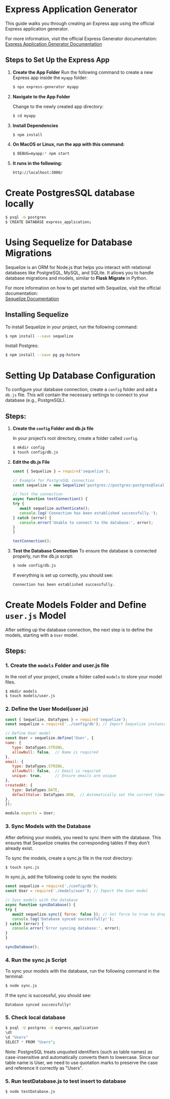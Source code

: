 # Express Application Generator

This guide walks you through creating an Express app using the official Express application generator.

For more information, visit the official Express Generator documentation:  
[Express Application Generator Documentation](https://expressjs.com/en/starter/generator.html)

## Steps to Set Up the Express App

1. **Create the App Folder**
   Run the following command to create a new Express app inside the `myapp` folder:

   ```bash
   $ npx express-generator myapp
   ```
2. **Navigate to the App Folder**

   Change to the newly created app directory:
   ```bash
   $ cd myapp
   ```
3. **Install Dependencies**

   ```bash
   $ npm install
   ```

4. **On MacOS or Linux, run the app with this command:**
   ```bash
   $ DEBUG=myapp:* npm start
   ```

5. **It runs in the following:**
   ```bash
   http://localhost:3000/
   ```

# Create PostgresSQL database locally
```bash
$ psql -U postgres
$ CREATE DATABASE express_application;
```


# Using Sequelize for Database Migrations

Sequelize is an ORM for Node.js that helps you interact with relational databases like PostgreSQL, MySQL, and SQLite. It allows you to handle database migrations and models, similar to **Flask Migrate** in Python.

For more information on how to get started with Sequelize, visit the official documentation:  
[Sequelize Documentation](https://sequelize.org/docs/v6/getting-started/)

## Installing Sequelize

To install Sequelize in your project, run the following command:

```bash
$ npm install --save sequelize
```

Install Postgres:
```bash
$ npm install --save pg pg-hstore
```

# Setting Up Database Configuration

To configure your database connection, create a `config` folder and add a `db.js` file. This will contain the necessary settings to connect to your database (e.g., PostgreSQL).

## Steps:

1. **Create the `config` Folder and db.js file**

   In your project’s root directory, create a folder called `config`.

   ```bash
   $ mkdir config
   $ touch config/db.js
   ```
2. **Edit the db.js File**

   ```js
   const { Sequelize } = require('sequelize');

   // Example for PostgreSQL connection
   const sequelize = new Sequelize('postgres://postgres:postgres@localhost:5432/express_application');

   // Test the connection
   async function testConnection() {
   try {
      await sequelize.authenticate();
      console.log('Connection has been established successfully.');
   } catch (error) {
      console.error('Unable to connect to the database:', error);
   }
   }

   testConnection();
   ```
2. **Test the Database Connection**
   To ensure the database is connected properly, run the db.js script:
   ```bash
   $ node config/db.js
   ```

   If everything is set up correctly, you should see:
   ``` bash
   Connection has been established successfully.
   ```

# Create Models Folder and Define `user.js` Model

After setting up the database connection, the next step is to define the models, starting with a `User` model.

## Steps:

### 1. **Create the `models` Folder and user.js file**

   In the root of your project, create a folder called `models` to store your model files.

   ```bash
   $ mkdir models
   $ touch models/user.js
   ```

### 2. **Define the User Model(user.js)**
   ```js
   const { Sequelize, DataTypes } = require('sequelize');
   const sequelize = require('../config/db'); // Import Sequelize instance

   // Define User model
   const User = sequelize.define('User', {
   name: {
      type: DataTypes.STRING,
      allowNull: false,  // Name is required
   },
   email: {
      type: DataTypes.STRING,
      allowNull: false,  // Email is required
      unique: true,      // Ensure emails are unique
   },
   createdAt: {
      type: DataTypes.DATE,
      defaultValue: DataTypes.NOW,  // Automatically set the current timestamp
   },
   });

   module.exports = User;
   ```
### 3. **Sync Models with the Database**

   After defining your models, you need to sync them with the database. This ensures that Sequelize creates the corresponding tables if they don't already exist.

   To sync the models, create a sync.js file in the root directory:
   ```bash
   $ touch sync.js
   ```

   In sync.js, add the following code to sync the models:
   ```js
   const sequelize = require('./config/db');
   const User = require('./models/user'); // Import the User model

   // Sync models with the database
   async function syncDatabase() {
   try {
      await sequelize.sync({ force: false }); // Set force to true to drop tables before recreating
      console.log('Database synced successfully!');
   } catch (error) {
      console.error('Error syncing database:', error);
   }
   }

   syncDatabase();
   ```
### 4. **Run the sync.js Script**
   To sync your models with the database, run the following command in the terminal:
   ```bash
   $ node sync.js
   ```
   If the sync is successful, you should see:
   ```
   Database synced successfully!
   ```
### 5. **Check local database**
```bash
$ psql -U postgres -d express_application
\dt
\d "Users"
SELECT * FROM "Users";
```
Note: PostgreSQL treats unquoted identifiers (such as table names) as case-insensitive and automatically converts them to lowercase. Since our table name is User, we need to use quotation marks to preserve the case and reference it correctly as "Users".

### 5. **Run testDatabase.js to test insert to database**
```bash
$ node testDatabase.js
```

